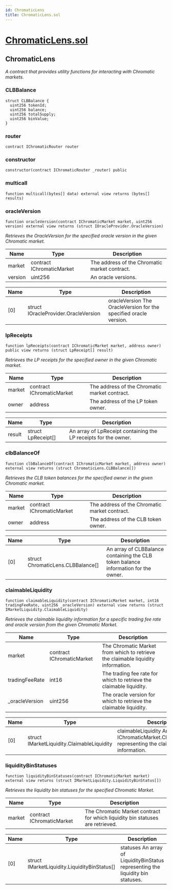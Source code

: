 ```yaml
---
id: ChromaticLens
title: ChromaticLens.sol
---
```

# [ChromaticLens.sol](https://github.com/chromatic-protocol/contracts/tree/main/contracts/periphery/ChromaticLens.sol)

## ChromaticLens

_A contract that provides utility functions for interacting with Chromatic markets._

### CLBBalance

```solidity
struct CLBBalance {
  uint256 tokenId;
  uint256 balance;
  uint256 totalSupply;
  uint256 binValue;
}
```

### router

```solidity
contract IChromaticRouter router
```

### constructor

```solidity
constructor(contract IChromaticRouter _router) public
```

### multicall

```solidity
function multicall(bytes[] data) external view returns (bytes[] results)
```

### oracleVersion

```solidity
function oracleVersion(contract IChromaticMarket market, uint256 version) external view returns (struct IOracleProvider.OracleVersion)
```

_Retrieves the OracleVersion for the specified oracle version in the given Chromatic market._

| Name | Type | Description |
| ---- | ---- | ----------- |
| market | contract IChromaticMarket | The address of the Chromatic market contract. |
| version | uint256 | An oracle versions. |

| Name | Type | Description |
| ---- | ---- | ----------- |
| [0] | struct IOracleProvider.OracleVersion | oracleVersion The OracleVersion for the specified oracle version. |

### lpReceipts

```solidity
function lpReceipts(contract IChromaticMarket market, address owner) public view returns (struct LpReceipt[] result)
```

_Retrieves the LP receipts for the specified owner in the given Chromatic market._

| Name | Type | Description |
| ---- | ---- | ----------- |
| market | contract IChromaticMarket | The address of the Chromatic market contract. |
| owner | address | The address of the LP token owner. |

| Name | Type | Description |
| ---- | ---- | ----------- |
| result | struct LpReceipt[] | An array of LpReceipt containing the LP receipts for the owner. |

### clbBalanceOf

```solidity
function clbBalanceOf(contract IChromaticMarket market, address owner) external view returns (struct ChromaticLens.CLBBalance[])
```

_Retrieves the CLB token balances for the specified owner in the given Chromatic market._

| Name | Type | Description |
| ---- | ---- | ----------- |
| market | contract IChromaticMarket | The address of the Chromatic market contract. |
| owner | address | The address of the CLB token owner. |

| Name | Type | Description |
| ---- | ---- | ----------- |
| [0] | struct ChromaticLens.CLBBalance[] | An array of CLBBalance containing the CLB token balance information for the owner. |

### claimableLiquidity

```solidity
function claimableLiquidity(contract IChromaticMarket market, int16 tradingFeeRate, uint256 _oracleVersion) external view returns (struct IMarketLiquidity.ClaimableLiquidity)
```

_Retrieves the claimable liquidity information for a specific trading fee rate and oracle version from the given Chromatic Market._

| Name | Type | Description |
| ---- | ---- | ----------- |
| market | contract IChromaticMarket | The Chromatic Market from which to retrieve the claimable liquidity information. |
| tradingFeeRate | int16 | The trading fee rate for which to retrieve the claimable liquidity. |
| _oracleVersion | uint256 | The oracle version for which to retrieve the claimable liquidity. |

| Name | Type | Description |
| ---- | ---- | ----------- |
| [0] | struct IMarketLiquidity.ClaimableLiquidity | claimableLiquidity An instance of IChromaticMarket.ClaimableLiquidity representing the claimable liquidity information. |

### liquidityBinStatuses

```solidity
function liquidityBinStatuses(contract IChromaticMarket market) external view returns (struct IMarketLiquidity.LiquidityBinStatus[])
```

_Retrieves the liquidity bin statuses for the specified Chromatic Market._

| Name | Type | Description |
| ---- | ---- | ----------- |
| market | contract IChromaticMarket | The Chromatic Market contract for which liquidity bin statuses are retrieved. |

| Name | Type | Description |
| ---- | ---- | ----------- |
| [0] | struct IMarketLiquidity.LiquidityBinStatus[] | statuses An array of LiquidityBinStatus representing the liquidity bin statuses. |

